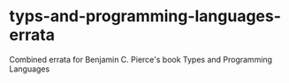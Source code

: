 # typs-and-programming-languages-errata
Combined errata for Benjamin C. Pierce's book Types and Programming Languages

